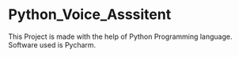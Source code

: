 # Python_Voice_Asssitent
This Project is made with the help of Python Programming language.
Software used is Pycharm.
